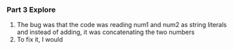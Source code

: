 ### Part 3 Explore
1. The bug was that the code was reading num1 and num2 as string literals and instead of adding, it was concatenating the two numbers
2. To fix it, I would 
